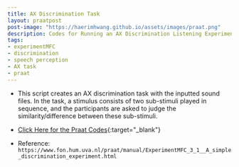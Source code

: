 ```yaml
---
title: AX Discrimination Task
layout: praatpost
post-image: "https://haerimhwang.github.io/assets/images/praat.png"
description: Codes for Running an AX Discrimination Listening Experiment
tags:
- experimentMFC 
- discrimination 
- speech perception
- AX task
- praat
---
```


* This script creates an AX discrimination task with the inputted sound files. In the task, a stimulus consists of two sub-stimuli played in sequence, and the participants are asked to judge the similarity/difference between these sub-stimuli.  
      
    
* [Click Here for the Praat Codes](https://haerimhwang.github.io/assets/praatcodes/AX.txt){:target="_blank"} 
      
    
* Reference:  
  `https://www.fon.hum.uva.nl/praat/manual/ExperimentMFC_3_1__A_simple_discrimination_experiment.html`
